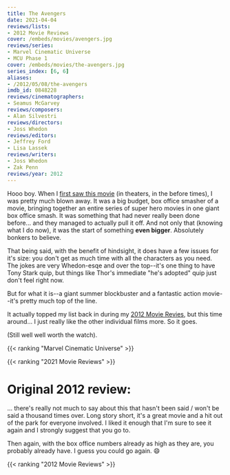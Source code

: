 ```yaml
---
title: The Avengers
date: 2021-04-04
reviews/lists:
- 2012 Movie Reviews
cover: /embeds/movies/avengers.jpg
reviews/series:
- Marvel Cinematic Universe
- MCU Phase 1
cover: /embeds/movies/the-avengers.jpg
series_index: [6, 6]
aliases:
- /2012/05/08/the-avengers
imdb_id: 0848228
reviews/cinematographers:
- Seamus McGarvey
reviews/composers:
- Alan Silvestri
reviews/directors:
- Joss Whedon
reviews/editors:
- Jeffrey Ford
- Lisa Lassek
reviews/writers:
- Joss Whedon
- Zak Penn
reviews/year: 2012
---
```

Hooo boy. When I [first saw this movie](#original-2012-review) (in theaters, in the before times), I was pretty much blown away. It was a big budget, box office smasher of a movie, bringing together an entire series of super hero movies in one giant box office smash. It was something that had never really been done before... and they managed to actually pull it off. And not only that (knowing what I do now), it was the start of something **even bigger**. Absolutely bonkers to believe. 

That being said, with the benefit of hindsight, it does have a few issues for it's size: you don't get as much time with all the characters as you need. The jokes are very Whedon-esqe and over the top--it's one thing to have Tony Stark quip, but things like Thor's immediate "he's adopted" quip just don't feel right now. 

But for what it is--a giant summer blockbuster and a fantastic action movie--it's pretty much top of the line. 

It actually topped my list back in during my [2012 Movie Revies](/reviews/lists/2012-movie-reviews/), but this time around... I just really like the other individual films more. So it goes. 

(Still well well worth the watch). 

{{< ranking "Marvel Cinematic Universe" >}}

{{< ranking "2021 Movie Reviews" >}}

# Original 2012 review:

... there's really not much to say about this that hasn't been said / won't be said a thousand times over. Long story short, it's a great movie and a hit out of the park for everyone involved. I liked it enough that I'm sure to see it again and I strongly suggest that you go to.

<!--more-->

Then again, with the box office numbers already as high as they are, you probably already have. I guess you could go again. :smile:

{{< ranking "2012 Movie Reviews" >}}
